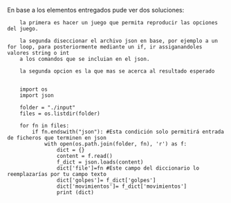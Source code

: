 En base a los elementos entregados pude ver dos soluciones:

        la primera es hacer un juego que permita reproducir las opciones del juego.
        
        la segunda diseccionar el archivo json en base, por ejemplo a un for loop, para posteriormente mediante un if, ir assiganandoles valores string o int
        a los comandos que se incluian en el json. 
        
        la segunda opcion es la que mas se acerca al resultado esperado
        
        
        import os
        import json

        folder = "./input"
        files = os.listdir(folder)

        for fn in files:
            if fn.endswith("json"): #Esta condición solo permitirá entrada de ficheros que terminen en json
                with open(os.path.join(folder, fn), 'r') as f:
                    dict = {}
                    content = f.read()
                    f_dict = json.loads(content)
                    dict['file']=fn #Este campo del diccionario lo reemplazarías por tu campo texto
                    dict['golpes']= f_dict['golpes']
                    dict['movimientos']= f_dict['movimientos']
                    print (dict)
